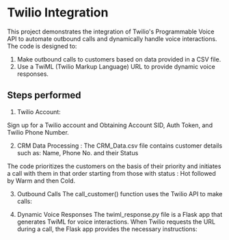 # Twilio Integration

This project demonstrates the integration of Twilio's Programmable Voice API to automate outbound calls and dynamically handle voice interactions. The code is designed to:
1. Make outbound calls to customers based on data provided in a CSV file.
2. Use a TwiML (Twilio Markup Language) URL to provide dynamic voice responses.


## Steps performed

1. Twilio Account:

 Sign up for a Twilio account and Obtaining Account SID, Auth Token, and Twilio Phone Number.

2. CRM Data Processing :
 The CRM_Data.csv file contains customer details such as: Name, Phone No. and their Status

 The code prioritizes the customers on the basis of their priority and initiates a call with them in that order starting from those with status : Hot followed by Warm and then Cold.

3. Outbound Calls
The call_customer() function uses the Twilio API to make calls:

4. Dynamic Voice Responses
The twiml_response.py file is a Flask app that generates TwiML for voice interactions. When Twilio requests the URL during a call, the Flask app provides the necessary instructions:



